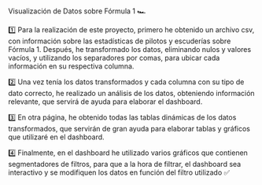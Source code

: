 Visualización de Datos sobre Fórmula 1 🏎️

1️⃣ Para la realización de este proyecto, primero he obtenido un archivo csv, con información sobre las estadísticas de pilotos y escuderías sobre Fórmula 1. Después, he transformado los datos, eliminando nulos y valores vacíos, y utilizando los separadores por comas, para ubicar cada información en su respectiva columna.

2️⃣ Una vez tenía los datos transformados y cada columna con su tipo de dato correcto, he realizado un análisis de los datos, obteniendo información relevante, que servirá de ayuda para elaborar el dashboard.

3️⃣ En otra página, he obtenido todas las tablas dinámicas de los datos transformados, que servirán de gran ayuda para elaborar tablas y gráficos que utilizaré en el dashboard.

4️⃣ Finalmente, en el dashboard he utilizado varios gráficos que contienen segmentadores de filtros, para que a la hora de filtrar, el dashboard sea interactivo y se modifiquen los datos en función del filtro utilizado ✅
